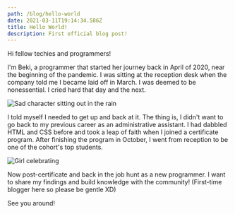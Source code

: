 ```yaml
---
path: /blog/hello-world
date: 2021-03-11T19:14:34.586Z
title: Hello World!
description: First official blog post!
---
```

Hi fellow techies and programmers! 

I'm Beki, a programmer that started her journey back in April of 2020, near the beginning of the pandemic. I was sitting at the reception desk when the company told me I became laid off in March. I was deemed to be nonessential.  I cried hard that day and the next. 

![Sad character sitting out in the rain](https://i.imgur.com/FOCNu73.gif)

I told myself I needed to get up and back at it. The thing is, I didn't want to go back to my previous career as an administrative assistant. I had dabbled HTML and CSS before and took a leap of faith when I joined a certificate program. After finishing the program in October,  I went from reception to be one of the cohort's top students. 

![Girl celebrating ](https://media.giphy.com/media/26ufl1ASleVkA7wIg/giphy.gif)

Now post-certificate and back in the job hunt as a new programmer. I want to share my findings and build knowledge with the community! (First-time blogger here so please be gentle XD)

See you around!